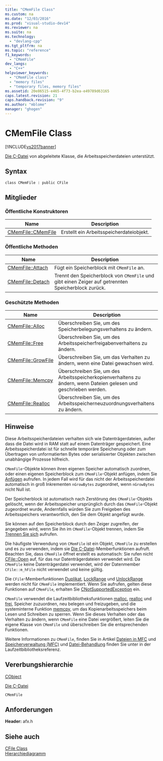 ```yaml
---
title: "CMemFile Class"
ms.custom: na
ms.date: "12/03/2016"
ms.prod: "visual-studio-dev14"
ms.reviewer: na
ms.suite: na
ms.technology: 
  - "devlang-cpp"
ms.tgt_pltfrm: na
ms.topic: "reference"
f1_keywords: 
  - "CMemFile"
dev_langs: 
  - "C++"
helpviewer_keywords: 
  - "CMemFile class"
  - "memory files"
  - "temporary files, memory files"
ms.assetid: 20e86515-e465-4f73-b2ea-e49789d63165
caps.latest.revision: 21
caps.handback.revision: "9"
ms.author: "mblome"
manager: "ghogen"
---
```

# CMemFile Class
[!INCLUDE[vs2017banner](../../assembler/inline/includes/vs2017banner.md)]

[Die C\-Datei](../../mfc/reference/cfile-class.md) von abgeleitete Klasse, die Arbeitsspeicherdateien unterstützt.  
  
## Syntax  
  
```  
class CMemFile : public CFile  
```  
  
## Mitglieder  
  
### Öffentliche Konstruktoren  
  
|Name|Description|  
|----------|-----------------|  
|[CMemFile::CMemFile](../Topic/CMemFile::CMemFile.md)|Erstellt ein Arbeitsspeicherdateiobjekt.|  
  
### Öffentliche Methoden  
  
|Name|Description|  
|----------|-----------------|  
|[CMemFile::Attach](../Topic/CMemFile::Attach.md)|Fügt ein Speicherblock mit `CMemFile` an.|  
|[CMemFile::Detach](../Topic/CMemFile::Detach.md)|Trennt den Speicherblock von `CMemFile` und gibt einen Zeiger auf getrennten Speicherblock zurück.|  
  
### Geschützte Methoden  
  
|Name|Description|  
|----------|-----------------|  
|[CMemFile::Alloc](../Topic/CMemFile::Alloc.md)|Überschreiben Sie, um des Speicherbelegungsverhaltens zu ändern.|  
|[CMemFile::Free](../Topic/CMemFile::Free.md)|Überschreiben Sie, um des Arbeitsspeicherfreigabenverhaltens zu ändern.|  
|[CMemFile::GrowFile](../Topic/CMemFile::GrowFile.md)|Überschreiben Sie, um das Verhalten zu ändern, wenn eine Datei gewachsen wird.|  
|[CMemFile::Memcpy](../Topic/CMemFile::Memcpy.md)|Überschreiben Sie, um des Arbeitsspeicherkopienverhaltens zu ändern, wenn Dateien gelesen und geschrieben werden.|  
|[CMemFile::Realloc](../Topic/CMemFile::Realloc.md)|Überschreiben Sie, um des Arbeitsspeicherneuzuordnungsverhaltens zu ändern.|  
  
## Hinweise  
 Diese Arbeitsspeicherdateien verhalten sich wie Datenträgerdateien, außer dass die Datei wird in RAM statt auf einem Datenträger gespeichert.  Eine Arbeitsspeicherdatei ist für schnelle temporäre Speicherung oder zum Übertragen von unformatierten Bytes oder serialisierter Objekten zwischen unabhängige Prozesse hilfreich.  
  
 `CMemFile`\-Objekte können ihren eigenen Speicher automatisch zuordnen, oder einen eigenen Speicherblock zum `CMemFile`\-Objekt anfügen, indem Sie [Anfügen](../Topic/CMemFile::Attach.md) aufrufen.  In jedem Fall wird für das nicht der Arbeitsspeicherdatei automatisch in groß Inkrementen `nGrowBytes` zugeordnet, wenn `nGrowBytes` nicht Null ist.  
  
 Der Speicherblock ist automatisch nach Zerstörung des `CMemFile`\-Objekts gelöscht, wenn der Arbeitsspeicher ursprünglich durch das `CMemFile`\-Objekt zugeordnet wurde, Andernfalls würden Sie zum Freigeben des Arbeitsspeichers verantwortlich, den Sie dem Objekt angefügt wurde.  
  
 Sie können auf den Speicherblock durch den Zeiger zugreifen, der angegeben wird, wenn Sie ihn im `CMemFile`\-Objekt trennen, indem Sie [Trennen Sie sich](../Topic/CMemFile::Detach.md) aufrufen.  
  
 Die häufigste Verwendung von `CMemFile` ist ein Objekt, `CMemFile` zu erstellen und es zu verwenden, indem sie [Die C\-Datei](../../mfc/reference/cfile-class.md)\-Memberfunktionen aufruft.  Beachten Sie, dass `CMemFile` öffnet erstellt es automatisch: Sie rufen nicht [CFile::Open](../Topic/CFile::Open.md) auf, für das nur Datenträgerdateien verwendet wird.  Da `CMemFile` keine Datenträgerdatei verwendet, wird der Datenmember `CFile::m_hFile` nicht verwendet und keine gültig.  
  
 Die `CFile`\-Memberfunktionen [Duplikat](../Topic/CFile::Duplicate.md), [LockRange](../Topic/CFile::LockRange.md) und [UnlockRange](../Topic/CFile::UnlockRange.md) werden nicht für `CMemFile` implementiert.  Wenn Sie aufrufen, gelten diese Funktionen auf `CMemFile`, erhalten Sie [CNotSupportedException](../../mfc/reference/cnotsupportedexception-class.md) ein.  
  
 `CMemFile` verwendet die Laufzeitbibliotheksfunktionen [malloc](../../c-runtime-library/reference/malloc.md), [realloc](../../c-runtime-library/reference/realloc.md) und [frei](../../c-runtime-library/reference/free.md), Speicher zuzuordnen, neu belegen und freizugeben, und die systeminterne Funktion [memcpy](../../c-runtime-library/reference/memcpy-wmemcpy.md), um das Kopienarbeitsspeichers beim Lesen und Schreiben zu sperren.  Wenn Sie dieses Verhalten oder das Verhalten zu ändern, wenn `CMemFile` eine Datei vergrößert, leiten Sie die eigene Klasse von `CMemFile` und überschreiben Sie die entsprechenden Funktionen.  
  
 Weitere Informationen zu `CMemFile`, finden Sie in Artikel [Dateien in MFC](../../mfc/files-in-mfc.md) und [Speicherverwaltung \(MFC\)](../../mfc/memory-management.md) und [Datei\-Behandlung](../../c-runtime-library/file-handling.md) finden Sie unter in der Laufzeitbibliotheksreferenz.  
  
## Vererbungshierarchie  
 [CObject](../../mfc/reference/cobject-class.md)  
  
 [Die C\-Datei](../../mfc/reference/cfile-class.md)  
  
 `CMemFile`  
  
## Anforderungen  
 **Header:**  afx.h  
  
## Siehe auch  
 [CFile Class](../../mfc/reference/cfile-class.md)   
 [Hierarchiediagramm](../../mfc/hierarchy-chart.md)